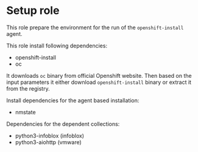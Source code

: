# Setup role

This role prepare the environment for the run of the `openshift-install` agent.

This role install following dependencies:
 - openshift-install
 - oc

It downloads `oc` binary from official Openshift website. Then based on the input parameters
it either download `openshift-install` binary or extract it from the registry.

Install dependencies for the agent based installation:
 - nmstate

Dependencies for the dependent collections:
 - python3-infoblox (infoblox)
 - python3-aiohttp (vmware)
